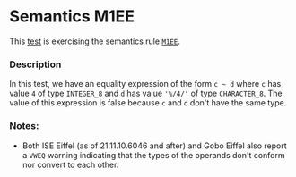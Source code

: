 # Semantics M1EE

This [test](.) is exercising the semantics rule [`M1EE`](../Readme.md).

### Description

In this test, we have an equality expression of the form `c ~ d` where `c` has value `4` of type `INTEGER_8` and `d` has value `'%/4/'` of type `CHARACTER_8`. The value of this expression is false because `c` and `d` don't have the same type.

### Notes:

* Both ISE Eiffel (as of 21.11.10.6046 and after) and Gobo Eiffel also report a `VWEQ` warning indicating that the types of the operands don't conform nor convert to each other.
